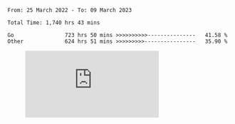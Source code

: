 <!--START_SECTION:waka-->

```text
From: 25 March 2022 - To: 09 March 2023

Total Time: 1,740 hrs 43 mins

Go                723 hrs 50 mins >>>>>>>>>>---------------   41.58 %
Other             624 hrs 51 mins >>>>>>>>>----------------   35.90 %
```

<!--END_SECTION:waka-->

<figure><embed src="https://wakatime.com/share/@hamedprog/aa5871bb-f75e-44aa-b85b-452eb89eecc7.svg"></embed></figure>
